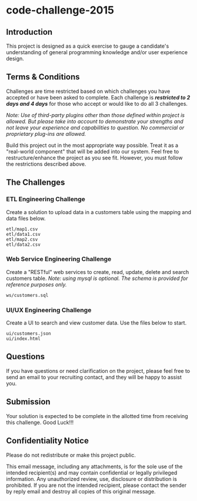 # code-challenge-2015

## Introduction

This project is designed as a quick exercise to gauge a candidate's
understanding of general programming knowledge and/or user experience design.

## Terms & Conditions

Challenges are time restricted based on which challenges you have accepted or
have been asked to complete. Each challenge is ***restricted to 2 days and
4 days*** for those who accept or would like to do all 3 challenges.

*Note: Use of third-party plugins other than those defined within project
is allowed. But please take into account to demonstrate your strengths and
not leave your experience and capabilities to question. No commercial or
proprietary plug-ins are allowed.*

Build this project out in the most appropriate way possible.  Treat it as a
"real-world component" that will be added into our system.  Feel free to
restructure/enhance the project as you see fit. However, you must follow the
restrictions described above.

## The Challenges

### ETL Engineering Challenge

Create a solution to upload data in a customers table using the mapping and
data files below.

```
etl/map1.csv
etl/data1.csv
etl/map2.csv
etl/data2.csv
```

### Web Service Engineering Challenge

Create a "RESTful" web services to create, read, update, delete and search
customers table. *Note: using mysql is optional. The schema is provided for
reference purposes only.*

```
ws/customers.sql
```

### UI/UX Engineering Challenge

Create a UI to search and view customer data. Use the files below to start.

```
ui/customers.json
ui/index.html
```

## Questions

If you have questions or need clarification on the project, please feel
free to send an email to your recruiting contact, and they will be happy
to assist you.

## Submission

Your solution is expected to be complete in the allotted time from receiving
this challenge. Good Luck!!!

Confidentiality Notice
------------------------------------------------------------------------------

Please do not redistribute or make this project public.

This email message, including any attachments, is for the sole use of the
intended recipient(s) and may contain confidential or legally privileged
information.  Any unauthorized review, use, disclosure or distribution is
prohibited.  If you are not the intended recipient, please contact the sender
by reply email and destroy all copies of this original message.